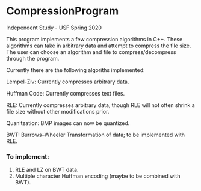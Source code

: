 # CompressionProgram
Independent Study - USF Spring 2020

This program implements a few compression algorithms in C++. These algorithms can take in arbitrary data and attempt to compress the file size. The user can choose an algorithm and file to compress/decompress through the program.



Currently there are the following algoriths implemented:

Lempel-Ziv: Currently compresses arbitrary data.

Huffman Code: Currently compresses text files.

RLE: Currently compresses arbitrary data, though RLE will not often shrink a file size without other modifications prior.

Quanitzation: BMP images can now be quantized.

BWT: Burrows–Wheeler Transformation of data; to be implemented with RLE.

### To implement: 
1. RLE and LZ on BWT data.
2. Multiple character Huffman encoding (maybe to be combined with BWT).
